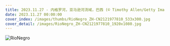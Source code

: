 ```yaml
---
title: 2023.11.27 - 内格罗河，亚马逊河流域，巴西 (© Timothy Allen/Getty Images)
date: 2023.11.27 00:00:00
cover_index: /images/thumbs/RioNegro_ZH-CN2121977810_533x300.jpg
cover_detail: /images/RioNegro_ZH-CN2121977810_1920x1080.jpg
---
```


![RioNegro](/images/RioNegro_ZH-CN2121977810_1920x1080.jpg)
